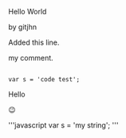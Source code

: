 Hello World

by gitjhn

Added this line.

my comment.


<code>
var s = 'code test';
</code>


Hello

:wink:


'''javascript
var s = 'my string';
'''
